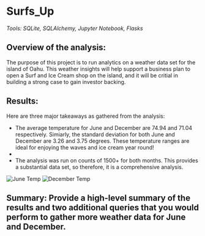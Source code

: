 # Surfs_Up
_Tools: SQLite, SQLAlchemy, Jupyter Notebook, Flasks_


## Overview of the analysis: 
The purpose of this project is to run analytics on a weather data set for the island of Oahu. This weather insights will help support a business plan to open a Surf and Ice Cream shop on the island, and it will be critial in building a strong case to gain investor backing.  

## Results: 
Here are three major takeaways as gathered from the analysis: 
  - The average temperature for June and December are 74.94 and 71.04 respectively. Simiarly, the standard deviation for both June and December are 3.26 and 3.75 degrees. These temperature ranges are ideal for enjoying the waves and ice cream year round!
  - 
  - The analysis was run on counts of 1500+ for both months. This provides a substantial data set, so therefore, it is a comprehensive analysis. 
  

![June Temp](/Surfs_Up/June%20Temps)
![December Temp](/Surfs_Up/Dec%20Temps)


## Summary: Provide a high-level summary of the results and two additional queries that you would perform to gather more weather data for June and December.
